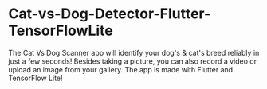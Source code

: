 # Cat-vs-Dog-Detector-Flutter-TensorFlowLite
The Cat Vs Dog Scanner app will identify your dog's &amp; cat's breed reliably in just a few seconds! Besides taking a picture, you can also record a video or upload an image from your gallery. The app is made with Flutter and TensorFlow Lite!
